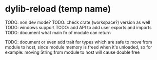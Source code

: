 # dylib-reload (temp name)

TODO: non dev mode?
TODO: check crate (workspace?) version as well
TODO: windows support
TODO: add API to add user exports and imports
TODO: document what main fn of module can return

TODO: document or even add trait for types which are safe to move from module
      to host, since module memory is freed when it's unloaded, so
      for example: moving String from module to host will cause double free
